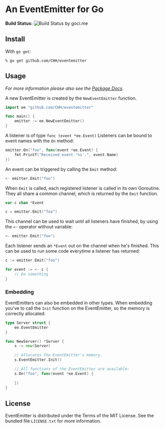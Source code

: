 # An EventEmitter for Go

**Build Status:** ![Build Status by goci.me](http://goci.me/project/image/github.com/CHH/eventemitter)

## Install

With `go get`:

    % go get github.com/CHH/eventemitter

## Usage

_For more information please also see the [Package Docs](http://go.pkgdoc.org/github.com/CHH/eventemitter)._

A new EventEmitter is created by the `NewEventEmitter` function.

```go
import ee "github.com/CHH/eventemitter"

func main() {
    emitter := ee.NewEventEmitter()
}
```

A listener is of type `func (event *ee.Event)`
Listeners can be bound to event names with the `On` method:

```go
emitter.On("foo", func(event *ee.Event) {
    fmt.Printf("Received event '%s'.", event.Name)
})
```

An event can be triggered by calling the `Emit` method:

```go
<- emitter.Emit("foo")
```

When `Emit` is called, each registered listener is called in
its own Goroutine. They all share a common channel, which is
returned by the `Emit` function.

```go
var c chan *Event

c = emitter.Emit("foo")
```

This channel can be used to wait until all listeners have finished, by using the
`<-` operator without variable:

```go
<- emitter.Emit("foo")
```

Each listener sends an `*Event` out on the channel when he's finished.
This can be used to run some code everytime a listener has returned:

```go
c := emitter.Emit("foo")

for event := <- c {
    // Do something
}
```

### Embedding

EventEmitters can also be embedded in other types. When embedding you've
to call the `Init` function on the EventEmitter, so the memory is
correctly allocated:

```go
type Server struct {
    ee.EventEmitter
}

func NewServer() *Server {
    s := new(Server)

    // Allocates the EventEmitter's memory.
    s.EventEmitter.Init()

    // All functions of the EventEmitter are available:
    s.On("foo", func(event *ee.Event) {
        
    })
}
```

## License

EventEmitter is distributed under the Terms of the MIT License. See
the bundled file `LICENSE.txt` for more information.

